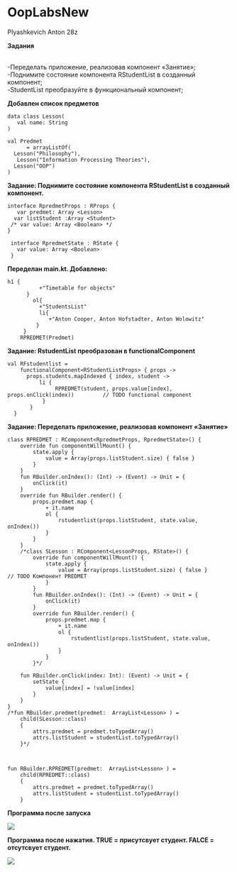 # OopLabsNew
Plyashkevich Anton 28z

**Задания**

<br>-Переделать приложение, реализовав компонент «Занятие»;
<br>-Поднимите состояние компонента RStudentList в созданный компонент;
<br>-StudentList преобразуйте в функциональный компонент;

**Добавлен список предметов** 
 ```
 data class Lesson(
    val name: String
 )

 val Predmet
       = arrayListOf(
   Lesson("Philosophy"),
    Lesson("Information Processing Theories"),
   Lesson("OOP")
 )
```
**Задание: Поднимите состояние компонента RStudentList в созданный компонент.**
```
interface RpredmetProps : RProps {
   var predmet: Array <Lesson>
  var listStudent :Array <Student>
 /* var value: Array <Boolean> */
}

 interface RpredmetState : RState {
   var value: Array <Boolean>
 }
```
**Переделан main.kt. Добавлено:** 
```
h1 {
          +"Timetable for objects"
      }
        ol{
          +"StudentsList"
          li{
             +"Anton Cooper, Anton Hofstadter, Anton Wolowitz"
         }
     }
    RPREDMET(Predmet)
```
**Задание: RstudentList преобразован в functionalComponent**
```
val RFstudentlist =
    functionalComponent<RStudentListProps> { props ->
      props.students.mapIndexed { index, student ->
          li {
               RPREDMET(student, props.value[index], props.onClick(index))         // TODO functional component
           }
       }
  }
```
**Задание: Переделать приложение, реализовав компонент «Занятие»**
```
class RPREDMET : RComponent<RpredmetProps, RpredmetState>() {
    override fun componentWillMount() {
        state.apply {
            value = Array(props.listStudent.size) { false }
        }
    }
    fun RBuilder.onIndex(): (Int) -> (Event) -> Unit = {
        onClick(it)
    }
    override fun RBuilder.render() {
        props.predmet.map {
            + it.name
            ol {
                rstudentlist(props.listStudent, state.value, onIndex())
            }
        }
    }
    /*class SLesson : RComponent<LessonProps, RState>() {
        override fun componentWillMount() {
            state.apply {
                value = Array(props.listStudent.size) { false }              // TODO Компонент PREDMET
            }
        }
        fun RBuilder.onIndex(): (Int) -> (Event) -> Unit = {
            onClick(it)
        }
        override fun RBuilder.render() {
            props.predmet.map {
                + it.name
                ol {
                    rstudentlist(props.listStudent, state.value, onIndex())
                }
            }
        }*/

    fun RBuilder.onClick(index: Int): (Event) -> Unit = {
        setState {
            value[index] = !value[index]
        }
    }
}
/*fun RBuilder.predmet(predmet:  ArrayList<Lesson> ) =
    child(SLesson::class)
    {
        attrs.predmet = predmet.toTypedArray()
        attrs.listStudent = studentList.toTypedArray()
    }*/



fun RBuilder.RPREDMET(predmet:  ArrayList<Lesson> ) =
    child(RPREDMET::class)
    {
        attrs.predmet = predmet.toTypedArray()
        attrs.listStudent = studentList.toTypedArray()
    }
```
**Программа после запуска**

<img src=https://cdn.discordapp.com/attachments/407510344509030400/690966580858847373/unknown.png>

 **Программа после нажатия. TRUE = присутсвует студент. FALCE = отсутсвует студент.**

<img src=https://cdn.discordapp.com/attachments/407510344509030400/690967156539785306/unknown.png>
